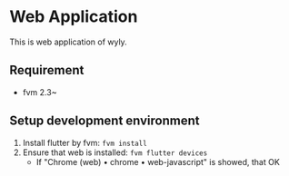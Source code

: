 # Web Application

This is web application of wyly.

## Requirement

- fvm 2.3~

## Setup development environment

1. Install flutter by fvm: `fvm install`
2. Ensure that web is installed: `fvm flutter devices`
   - If "Chrome (web) • chrome • web-javascript" is showed, that OK
